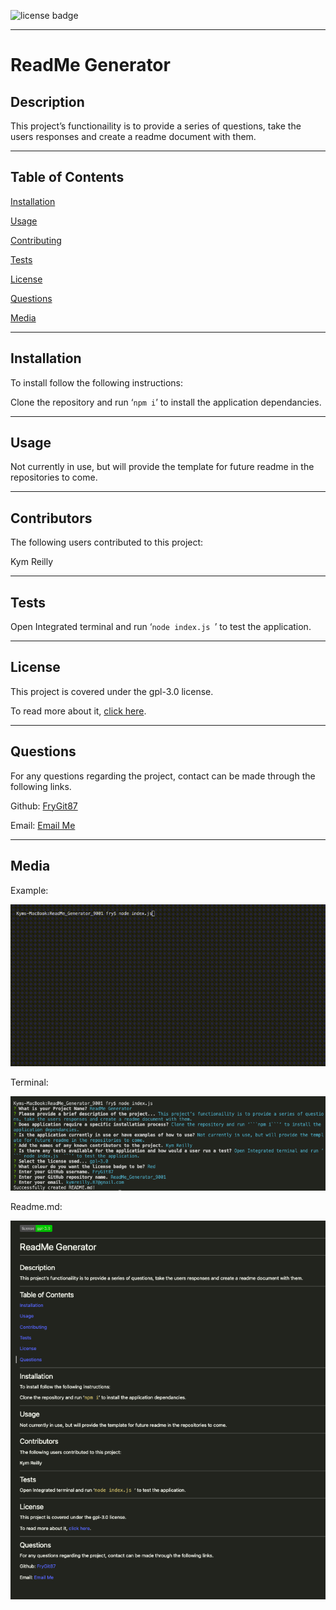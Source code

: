![license badge](https://img.shields.io/static/v1?label=license&message=gpl-3.0&color=Red)

---

# ReadMe Generator

## Description

This project’s functionaility is to provide a series of questions, take the users responses and create a readme document with them.

---

## Table of Contents

[Installation](https://github.com/FryGit87/ReadMe_Generator_9001#installation)

[Usage](https://github.com/FryGit87/ReadMe_Generator_9001#usage)

[Contributing](https://github.com/FryGit87/ReadMe_Generator_9001#contributors)

[Tests](https://github.com/FryGit87/ReadMe_Generator_9001#tests)

[License](https://github.com/FryGit87/ReadMe_Generator_9001#license)

[Questions](https://github.com/FryGit87/ReadMe_Generator_9001#questions)

[Media](https://github.com/FryGit87/ReadMe_Generator_9001#media)

---

## Installation

To install follow the following instructions:

Clone the repository and run ‘`npm i`’ to install the application dependancies.

---

## Usage

Not currently in use, but will provide the template for future readme in the repositories to come.

---

## Contributors

The following users contributed to this project:

Kym Reilly

---

## Tests

Open Integrated terminal and run ‘`node index.js `’ to test the application.

---

## License

This project is covered under the gpl-3.0 license.

To read more about it, [click here](https://choosealicense.com/licenses/gpl-3.0).

---

## Questions

For any questions regarding the project, contact can be made through the following links.

Github: [FryGit87](https://github.com/FryGit87)

Email: [Email Me](kymreilly.87@gmail.com)

---

## Media

Example:

![Application Presentation](/assets/media/terminalMov.gif)

Terminal:

![Terminal](/assets/media/terminalSs.png)

Readme.md:

![ReadMe](/assets/media/readmeSS.png)
